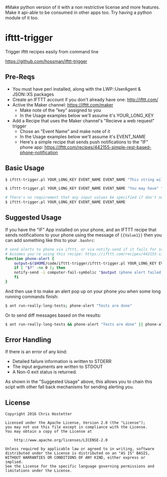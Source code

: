 #Make python version of it with a non restrictive license and more features. Make it api-able to be consumed in other apps too.
Try having a python module of it too.

# ifttt-trigger

Trigger ifttt recipes easily from command line

https://github.com/hossman/ifttt-trigger

## Pre-Reqs

* You must have perl installed, along with the LWP::UserAgent & JSON::XS packages
* Create an IFTTT account if you don't already have one: http://ifttt.com/
* Active the Maker channel: https://ifttt.com/maker
  * Make note of the "key" assigned to you
  * In the Usage examples below we'll assume it's YOUR_LONG_KEY
* Add a Recipe that uses the Maker channel's "Recieve a web request" trigger
  * Chose an "Event Name" and make note of it
  * In the Usage examples below we'll assume it's EVENT_NAME
  * Here's a simple recipe that sends push notifications to the "IF" phone app: https://ifttt.com/recipes/442155-simple-rest-based-phone-notification
  
## Basic Usage

```bash
$ ifttt-trigger.pl YOUR_LONG_KEY EVENT_NAME EVENT_NAME "This string will be the 'value1' input to your IFTTT Action"
```

```bash
$ ifttt-trigger.pl YOUR_LONG_KEY EVENT_NAME EVENT_NAME "You may have" "at most three" "input values"
```

```bash
# There's no requirement that any input values be specified if don't need them in your recipe
$ ifttt-trigger.pl YOUR_LONG_KEY EVENT_NAME EVENT_NAME
```

## Suggested Usage

If you have the "IF" App installed on your phone, and an IFTTT recipe that sends notifications to your phone using the message of `{{Value1}}` then you can add something like this to your `.bashrc`:

```bash
# send alerts to phone via ifttt, or via notify-send if it fails for some reason
# Assumes you're using this recipe: https://ifttt.com/recipes/442155-simple-rest-based-phone-notification
function phone-alert {
    output=$($HOME/code/ifttt-trigger/ifttt-trigger.pl YOUR_LONG_KEY EVENT_NAME "$*");
    if [ "$?" -ne 0 ]; then
	notify-send -i computer-fail-symbolic "$output (phone alert failed)"
    fi
}
```

And then use it to make an alert pop up on your phone you when some long running commands finish:

```bash
$ ant run-really-long-tests; phone-alert "Tests are done"
```

Or to send diff messages based on the results:

```bash
$ ant run-really-long-tests && phone-alert "Tests are done" || phone-alert "Tests failed"
```

## Error Handling

If there is an error of any kind:

* Detailed failure information is written to STDERR
* The input arguments are written to STDOUT
* A Non-0 exit status is returned.

As shown in the "Suggested Usage" above, this allows you to chain this scipt with other fall back mechanisms for sending alerting you.

## License

```
Copyright 2016 Chris Hostetter

Licensed under the Apache License, Version 2.0 (the "License");
you may not use this file except in compliance with the License.
You may obtain a copy of the License at

    http://www.apache.org/licenses/LICENSE-2.0

Unless required by applicable law or agreed to in writing, software
distributed under the License is distributed on an "AS IS" BASIS,
WITHOUT WARRANTIES OR CONDITIONS OF ANY KIND, either express or implied.
See the License for the specific language governing permissions and
limitations under the License.
```
